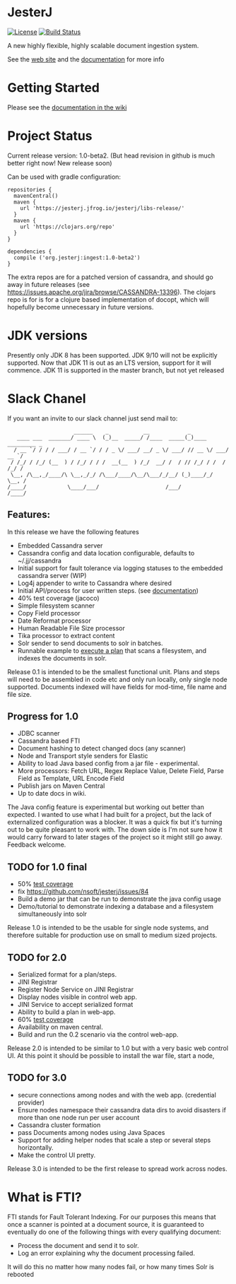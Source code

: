 JesterJ 
=======
[![License](https://img.shields.io/badge/license-Apache%202.0-B70E23.svg?style=plastic)](http://www.opensource.org/licenses/Apache-2.0) 
[![Build Status](https://github.com/nsoft/jesterj/actions/workflows/gradle.yml/badge.svg)](https://github.com/nsoft/jesterj/actions)

A new highly flexible, highly scalable document ingestion system. 

See the [web site](http://www.jesterj.org) and the [documentation](https://github.com/nsoft/jesterj/wiki/Documentation) for more info

# Getting Started

Please see the [documentation in the wiki](https://github.com/nsoft/jesterj/wiki/Documentation)

# Project Status

Current release version: 1.0-beta2. (But head revision in github is much better right now! New release soon)

Can be used with gradle configuration:

    repositories {
      mavenCentral()
      maven {
        url 'https://jesterj.jfrog.io/jesterj/libs-release/'
      }
      maven {
        url 'https://clojars.org/repo'
      }
    }

    dependencies {
      compile ('org.jesterj:ingest:1.0-beta2')
    }

The extra repos are for a patched version of cassandra, and should go away in future releases (see https://issues.apache.org/jira/browse/CASSANDRA-13396). The clojars repo is for is for a clojure based implementation
of docopt, which will hopefully become unnecessary in future versions.

# JDK versions

Presently only JDK 8 has been supported. JDK 9/10 will not be explicitly supported. Now that JDK 11 is out as an LTS version, support for it will commence. JDK 11 is supported in the master branch, but not yet released

# Slack Chanel
If you want an invite to our slack channel just send mail to:
```
                     ______    _           __            _                  
   ____ ___  _______/ ____ \  (_)__  _____/ /____  _____(_)____  _________ _
  / __ `/ / / / ___/ / __ `/ / / _ \/ ___/ __/ _ \/ ___/ // __ \/ ___/ __ `/
 / /_/ / /_/ (__  ) / /_/ / / /  __(__  ) /_/  __/ /  / // /_/ / /  / /_/ / 
 \__, /\__,_/____/\ \__,_/_/ /\___/____/\__/\___/_/__/ (_)____/_/   \__, /  
/____/             \____/___/                     /___/            /____/   

```
## Features:

In this release we have the following features

 * Embedded Cassandra server
 * Cassandra config and data location configurable, defaults to ~/.jj/cassandra
 * Initial support for fault tolerance via logging statuses to the embedded cassandra server (WIP)
 * Log4j appender to write to Cassandra where desired
 * Initial API/process for user written steps. (see [documentation](https://github.com/nsoft/jesterj/wiki/Documentation))
 * 40% test coverage (jacoco)
 * Simple filesystem scanner
 * Copy Field processor
 * Date Reformat processor
 * Human Readable File Size processor 
 * Tika processor to extract content
 * Solr sender to send documents to solr in batches.
 * Runnable example to [execute a plan](https://github.com/nsoft/jesterj/blob/master/code/ingest/README.md) that scans a filesystem, and indexes the documents in solr.

Release 0.1 is intended to be the smallest functional unit. Plans and steps will need to be assembled 
in code etc and only run locally, only single node supported. Documents indexed will have fields for mod-time, 
file name and file size.

## Progress for 1.0
 * JDBC scanner
 * Cassandra based FTI
 * Document hashing to detect changed docs (any scanner)
 * Node and Transport style senders for Elastic
 * Ability to load Java based config from a jar file - experimental. 
 * More processors: Fetch URL, Regex Replace Value, Delete Field, Parse Field as Template, URL Encode Field
 * Publish jars on Maven Central
 * Up to date docs in wiki.
 
The Java config feature is experimental but working out better than expected. I wanted to use what I had built for a project, but the lack of externalized configuration was a blocker. It was a quick fix but it's turning out to be quite pleasant to work with. The down side is I'm not sure how it would carry forward to later stages of the project so it might still go away. Feedback welcome.

## TODO for 1.0 final
 * 50% [test coverage](https://codecov.io/gh/nsoft/jesterj) 
 * fix https://github.com/nsoft/jesterj/issues/84
 * Build a demo jar that can be run to demonstrate the java config usage
 * Demo/tutorial to demonstrate indexing a database and a filesystem simultaneously into solr

Release 1.0 is intended to be the usable for single node systems, and therefore suitable for production use on small to medium sized projects.  
 
## TODO for 2.0
 * Serialized format for a plan/steps.
 * JINI Registrar 
 * Register Node Service on JINI Registrar
 * Display nodes visible in control web app.
 * JINI Service to accept serialized format
 * Ability to build a plan in web-app.
 * 60% [test coverage](https://codecov.io/gh/nsoft/jesterj) 
 * Availability on maven central.
 * Build and run the 0.2 scenario via the control web-app.
 
Release 2.0 is intended to be similar to 1.0 but with a very basic web control UI. At this point it should be
possible to install the war file, start a node, 

## TODO for 3.0
 * secure connections among nodes and with the web app. (credential provider)
 * Ensure nodes namespace their cassandra data dirs to avoid disasters if more than one node run per user account
 * Cassandra cluster formation 
 * pass Documents among nodes using Java Spaces
 * Support for adding helper nodes that scale a step or several steps horizontally.
 * Make the control UI pretty.

Release 3.0 is intended to be the first release to spread work across nodes. 

# What is FTI?

FTI stands for Fault Tolerant Indexing. For our purposes this means that once a scanner is pointed at a document
source, it is guaranteed to eventually do one of the following things with every qualifying document:

 * Process the document and send it to solr. 
 * Log an error explaining why the document processing failed.
 
It will do this no matter how many nodes fail, or how many times Solr is rebooted  
